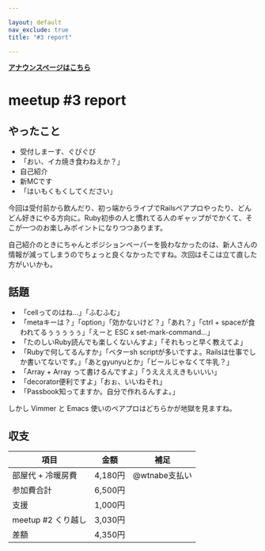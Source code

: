 ```yaml
---

layout: default
nav_exclude: true
title: "#3 report"

---
```


<p> <a href="../"><strong>アナウンスページはこちら</strong></a></p>

meetup #3 report
=================

やったこと
----------

-   受付しまーす、ぐびぐび
-   「おい、イカ焼き食わねえか？」
-   自己紹介
-   新MCです
-   「はいもくもくしてください」

今回は受付前から飲んだり、初っ端からライブでRailsペアプロやったり、どんどん好きにやる方向に。Ruby初歩の人と慣れてる人のギャップがでかくて、そこが一つのお楽しみポイントになりつつあります。

自己紹介のときにちゃんとポジションペーパーを扱わなかったのは、新人さんの情報が減ってしまうのでちょっと良くなかったですね。次回はそこは立て直した方がいいかも。

話題
----

-   「cellってのはね…」「ふむふむ」
-   「metaキーは？」「option」「効かないけど？」「あれ？」「ctrl + spaceが食われてるぅぅぅぅぅ」「えーと ESC x set-mark-command…」
-   「たのしいRuby読んでも楽しくないんすよ」「それもっと早く教えてよ」
-   「Rubyで何してるんすか」「ベターsh scriptが多いですよ。Railsは仕事でしか書いてないです。」「あとgyunyuとか」「ビールじゃなくて牛乳？」
-   「Array + Array って書けるんですよ」「うええええきもいいい」
-   「decorator便利ですよ」「おぉ、いいねそれ」
-   「Passbook知ってますか。自分で作れるんすよ。」

しかし Vimmer と Emacs 使いのペアプロはどちらかが地獄を見ますね。

収支
----

 | 項目                  | 金額      | 補足            |
 | --------------------- | --------- | --------------- |
 | 部屋代 + 冷暖房費     | 4,180円   | @wtnabe支払い   |
 | 参加費合計            | 6,500円   |                 |
 | 支援                  | 1,000円   |                 |
 | meetup #2 くり越し    | 3,030円   |                 |
 | 差額                  | 4,350円   |                 |


